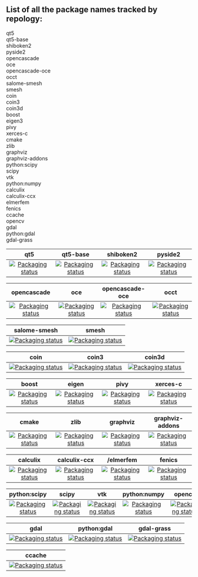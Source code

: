 ## List of all the package names tracked by repology:  
qt5  
qt5-base  
shiboken2  
pyside2  
opencascade  
oce  
opencascade-oce  
occt  
salome-smesh  
smesh  
coin  
coin3  
coin3d  
boost  
eigen3  
pivy  
xerces-c  
cmake  
zlib  
graphviz  
graphviz-addons  
python:scipy  
scipy  
vtk  
python:numpy  
calculix  
calculix-ccx  
elmerfem  
fenics  
ccache  
opencv  
gdal  
python:gdal  
gdal-grass  

| qt5 | qt5-base | shiboken2 | pyside2 |
| :-: | :------: | :-------: | :-----: |
|[![Packaging status](https://repology.org/badge/vertical-allrepos/qt5.svg)](https://repology.org/metapackage/qt5/versions) | [![Packaging status](https://repology.org/badge/vertical-allrepos/qt5-base.svg)](https://repology.org/metapackage/qt5-base/versions) | [![Packaging status](https://repology.org/badge/vertical-allrepos/shiboken2.svg)](https://repology.org/metapackage/shiboken2/versions) | [![Packaging status](https://repology.org/badge/vertical-allrepos/pyside2.svg)](https://repology.org/metapackage/pyside2/versions) |

| opencascade | oce | opencascade-oce | occt |
| :---------: | :-: | :-------------: | :--: |
|[![Packaging status](https://repology.org/badge/vertical-allrepos/opencascade.svg)](https://repology.org/metapackage/opencascade/versions) | [![Packaging status](https://repology.org/badge/vertical-allrepos/oce.svg)](https://repology.org/metapackage/oce/versions) | [![Packaging status](https://repology.org/badge/vertical-allrepos/opencascade-oce.svg)](https://repology.org/metapackage/opencascade-oce/versions) | [![Packaging status](https://repology.org/badge/vertical-allrepos/occt.svg)](https://repology.org/metapackage/occt/versions)

| salome-smesh | smesh |
| :----------: | :---: |
|[![Packaging status](https://repology.org/badge/vertical-allrepos/salome-smesh.svg)](https://repology.org/metapackage/salome-smesh/versions) | [![Packaging status](https://repology.org/badge/vertical-allrepos/smesh.svg)](https://repology.org/metapackage/smesh/versions) |

| coin | coin3 | coin3d |
| :--: | :---: | :----: |
|[![Packaging status](https://repology.org/badge/vertical-allrepos/coin.svg)](https://repology.org/metapackage/coin/versions) | [![Packaging status](https://repology.org/badge/vertical-allrepos/coin3.svg)](https://repology.org/metapackage/coin3/versions) | [![Packaging status](https://repology.org/badge/vertical-allrepos/coin3d.svg)](https://repology.org/metapackage/coin3d/versions) |

| boost | eigen | pivy | xerces-c |
| :---: | :---: | :--: | :------: |
|[![Packaging status](https://repology.org/badge/vertical-allrepos/boost.svg)](https://repology.org/metapackage/boost/versions) | [![Packaging status](https://repology.org/badge/vertical-allrepos/eigen3.svg)](https://repology.org/metapackage/eigen3/versions) | [![Packaging status](https://repology.org/badge/vertical-allrepos/pivy.svg)](https://repology.org/metapackage/pivy/versions) | [![Packaging status](https://repology.org/badge/vertical-allrepos/xerces-c.svg)](https://repology.org/metapackage/xerces-c/versions) |

| cmake | zlib | graphviz | graphviz-addons |
| :---: | :--: | :------: | :-------------: |
| [![Packaging status](https://repology.org/badge/vertical-allrepos/cmake.svg)](https://repology.org/metapackage/cmake/versions) | [![Packaging status](https://repology.org/badge/vertical-allrepos/zlib.svg)](https://repology.org/metapackage/zlib/versions) | [![Packaging status](https://repology.org/badge/vertical-allrepos/graphviz.svg)](https://repology.org/metapackage/graphviz/versions) | [![Packaging status](https://repology.org/badge/vertical-allrepos/graphviz.svg)](https://repology.org/metapackage/graphviz-addons/versions) |

| calculix | calculix-ccx | /elmerfem | fenics |
| :------: | :----------: | :-------: | :----: |
[![Packaging status](https://repology.org/badge/vertical-allrepos/calculix.svg)](https://repology.org/metapackage/calculix/versions) | [![Packaging status](https://repology.org/badge/vertical-allrepos/calculix-ccx.svg)](https://repology.org/metapackage/calculix-ccx/versions) | [![Packaging status](https://repology.org/badge/vertical-allrepos/elmerfem.svg)](https://repology.org/metapackage/elmerfem/versions) | [![Packaging status](https://repology.org/badge/vertical-allrepos/fenics.svg)](https://repology.org/metapackage/fenics/versions) |

| python:scipy | scipy | vtk | python:numpy | opencv |
| :----------: | :---: | :-: | :----------: | :----: |
|[![Packaging status](https://repology.org/badge/vertical-allrepos/python:scipy.svg)](https://repology.org/metapackage/python:scipy/versions) | [![Packaging status](https://repology.org/badge/vertical-allrepos/scipy.svg)](https://repology.org/metapackage/scipy/versions) |  [![Packaging status](https://repology.org/badge/vertical-allrepos/vtk.svg)](https://repology.org/metapackage/vtk/versions) | [![Packaging status](https://repology.org/badge/vertical-allrepos/python:numpy.svg)](https://repology.org/metapackage/python:numpy/versions) | [![Packaging status](https://repology.org/badge/vertical-allrepos/opencv.svg)](https://repology.org/metapackage/opencv/versions) |

| gdal | python:gdal | gdal-grass |
| :--: | :---------: | :--------: |
| [![Packaging status](https://repology.org/badge/vertical-allrepos/gdal.svg)](https://repology.org/metapackage/gdal/versions) | [![Packaging status](https://repology.org/badge/vertical-allrepos/python:gdal.svg)](https://repology.org/metapackage/python:gdal/versions) | [![Packaging status](https://repology.org/badge/vertical-allrepos/gdal-grass.svg)](https://repology.org/metapackage/gdal-grass/versions) |

| ccache |
| :----: |
|[![Packaging status](https://repology.org/badge/vertical-allrepos/ccache.svg)](https://repology.org/metapackage/ccache/versions) |
